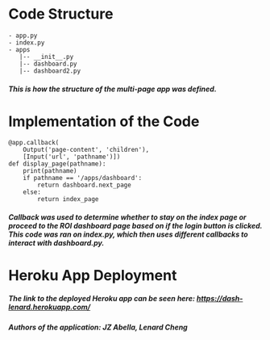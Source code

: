 # Code Structure
```
- app.py
- index.py
- apps
   |-- __init__.py
   |-- dashboard.py
   |-- dashboard2.py
```
##### This is how the structure of the multi-page app was defined.

# Implementation of the Code
```
@app.callback(
    Output('page-content', 'children'),
    [Input('url', 'pathname')])
def display_page(pathname):
    print(pathname)
    if pathname == '/apps/dashboard':
        return dashboard.next_page
    else:
        return index_page
```
##### Callback was used to determine whether to stay on the index page or proceed to the ROI dashboard page based on if the login button is clicked. This code was ran on index.py, which then uses different callbacks to interact with dashboard.py.

# Heroku App Deployment
##### The link to the deployed Heroku app can be seen here: https://dash-lenard.herokuapp.com/

##### Authors of the application: JZ Abella, Lenard Cheng
